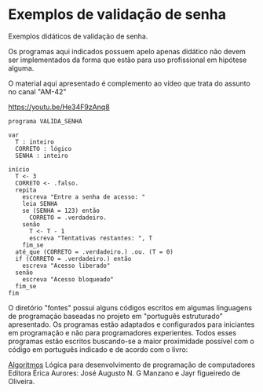 # Exemplos de validação de senha
Exemplos didáticos de validação de senha.

Os programas aqui indicados possuem apelo apenas didático não devem ser implementados da forma que estão para uso profissional em hipótese alguma.

O material aqui apresentado é complemento ao vídeo que trata do assunto no canal "AM-42"

https://youtu.be/He34F9zAnq8

```
programa VALIDA_SENHA

var
  T : inteiro
  CORRETO : lógico
  SENHA : inteiro

início
  T <- 3
  CORRETO <- .falso.
  repita
    escreva "Entre a senha de acesso: "
    leia SENHA
    se (SENHA = 123) então
      CORRETO = .verdadeiro.
    senão
      T <- T - 1
      escreva "Tentativas restantes: ", T
    fim_se
  até_que (CORRETO = .verdadeiro.) .ou. (T = 0)
  if (CORRETO = .verdadeiro.) então
    escreva "Acesso liberado"
  senão
    escreva "Acesso bloqueado"
  fim_se
fim
```

O diretório "fontes" possui alguns códigos escritos em algumas linguagens de programação baseadas no projeto em "português estruturado" apresentado. Os programas estão adaptados e configurados para iniciantes em programação e não para programadores experientes. Todos esses programas estão escritos buscando-se a maior proximidade possível com o código em português indicado e de acordo com o livro:

[Algoritmos](https://www.editoraerica.com.br/algoritmos-logica-para-desenvolvimento-de-programacao-de-computadores/p)
Lógica para desenvolvimento de programação de computadores
Editora Érica
Aurores: José Augusto N. G Manzano e Jayr figueiredo de Oliveira.
